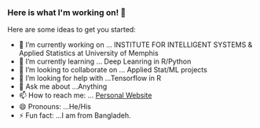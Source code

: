 ### Here is what I'm working on! 👋



Here are some ideas to get you started:

- 🔭 I’m currently working on ... INSTITUTE FOR INTELLIGENT SYSTEMS & Applied Statistics at University of Memphis
- 🌱 I’m currently learning ... Deep Leanring in R/Python 
- 👯 I’m looking to collaborate on ... Applied Stat/ML projects 
- 🤔 I’m looking for help with ...Tensorflow in R 
- 💬 Ask me about ...Anything 
- 📫 How to reach me: ... [Personal Website](https://www.mahbubulhasan.net)
- 😄 Pronouns: ...He/His
- ⚡ Fun fact: ...I am from Bangladeh. 


